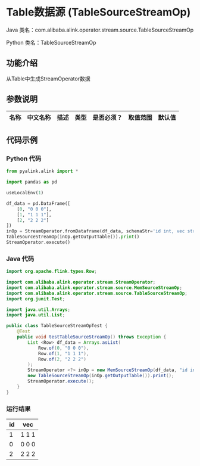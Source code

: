 # Table数据源 (TableSourceStreamOp)
Java 类名：com.alibaba.alink.operator.stream.source.TableSourceStreamOp

Python 类名：TableSourceStreamOp


## 功能介绍
从Table中生成StreamOperator数据

## 参数说明

| 名称 | 中文名称 | 描述 | 类型 | 是否必须？ | 取值范围 | 默认值 |
| --- | --- | --- | --- | --- | --- | --- |



## 代码示例
### Python 代码
```python
from pyalink.alink import *

import pandas as pd

useLocalEnv(1)

df_data = pd.DataFrame([
    [0, "0 0 0"],
    [1, "1 1 1"],
    [2, "2 2 2"]
])
inOp = StreamOperator.fromDataframe(df_data, schemaStr='id int, vec string')
TableSourceStreamOp(inOp.getOutputTable()).print()
StreamOperator.execute()
```
### Java 代码
```java
import org.apache.flink.types.Row;

import com.alibaba.alink.operator.stream.StreamOperator;
import com.alibaba.alink.operator.stream.source.MemSourceStreamOp;
import com.alibaba.alink.operator.stream.source.TableSourceStreamOp;
import org.junit.Test;

import java.util.Arrays;
import java.util.List;

public class TableSourceStreamOpTest {
	@Test
	public void testTableSourceStreamOp() throws Exception {
		List <Row> df_data = Arrays.asList(
			Row.of(0, "0 0 0"),
			Row.of(1, "1 1 1"),
			Row.of(2, "2 2 2")
		);
		StreamOperator <?> inOp = new MemSourceStreamOp(df_data, "id int, vec string");
		new TableSourceStreamOp(inOp.getOutputTable()).print();
		StreamOperator.execute();
	}
}
```
### 运行结果
id|vec
---|---
1|1 1 1
0|0 0 0
2|2 2 2

